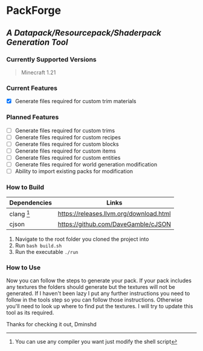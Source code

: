 # PackForge
## _A Datapack/Resourcepack/Shaderpack Generation Tool_

### Currently Supported Versions
> Minecraft 1.21

### Current Features
- [x] Generate files required for custom trim materials

### Planned Features
- [ ] Generate files required for custom trims
- [ ] Generate files required for custom recipes
- [ ] Generate files required for custom blocks
- [ ] Generate files required for custom items
- [ ] Generate files required for custom entities
- [ ] Generate files required for world generation modification
- [ ] Ability to import existing packs for modification

### How to Build
| Dependencies     | Links |
| ---------------- | ----------- |
| clang [^1]       | https://releases.llvm.org/download.html |
| cjson            | https://github.com/DaveGamble/cJSON |

[^1]: You can use any compiler you want just modify the shell script

1. Navigate to the root folder you cloned the project into
2. Run `bash build.sh`
3. Run the executable `./run`

### How to Use
Now you can follow the steps to generate your pack. If your pack includes any textures the folders should generate but the textures will not be generated. If I haven't been lazy I put any further instructions you need to follow in the tools step so you can follow those instructions. Otherwise you'll need to look up where to find put the textures. I will try to update this tool as its required. 

Thanks for checking it out, 
Dminshd